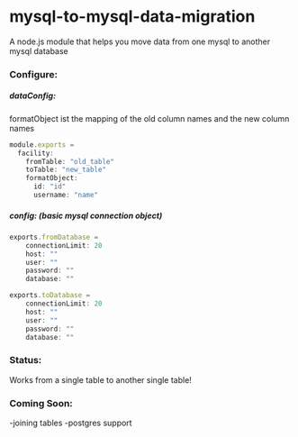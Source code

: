 mysql-to-mysql-data-migration
=============================

A node.js module that helps you move data from one mysql to another mysql database

### Configure:

##### dataConfig: 
formatObject ist the mapping of the old column names and the new column names
```javascript
module.exports = 
  facility:
    fromTable: "old_table"
    toTable: "new_table"
    formatObject:
      id: "id"
      username: "name"
```


##### config: (basic mysql connection object)
```javascript
exports.fromDatabase =
	connectionLimit: 20
	host: ""
	user: ""
	password: ""
	database: ""

exports.toDatabase =
	connectionLimit: 20
	host: ""
	user: ""
	password: ""
	database: ""
```


### Status:
Works from a single table to another single table!

### Coming Soon:
-joining tables
-postgres support